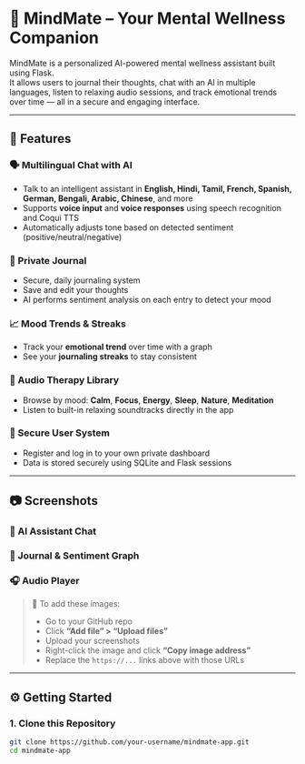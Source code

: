 # 🧠 MindMate – Your Mental Wellness Companion

MindMate is a personalized AI-powered mental wellness assistant built using Flask.  
It allows users to journal their thoughts, chat with an AI in multiple languages, listen to relaxing audio sessions, and track emotional trends over time — all in a secure and engaging interface.

---

## 🌟 Features

### 🗣️ Multilingual Chat with AI
- Talk to an intelligent assistant in **English, Hindi, Tamil, French, Spanish, German, Bengali, Arabic, Chinese**, and more
- Supports **voice input** and **voice responses** using speech recognition and Coqui TTS
- Automatically adjusts tone based on detected sentiment (positive/neutral/negative)

### 📓 Private Journal
- Secure, daily journaling system
- Save and edit your thoughts
- AI performs sentiment analysis on each entry to detect your mood

### 📈 Mood Trends & Streaks
- Track your **emotional trend** over time with a graph
- See your **journaling streaks** to stay consistent

### 🎵 Audio Therapy Library
- Browse by mood: **Calm**, **Focus**, **Energy**, **Sleep**, **Nature**, **Meditation**
- Listen to built-in relaxing soundtracks directly in the app

### 🔐 Secure User System
- Register and log in to your own private dashboard
- Data is stored securely using SQLite and Flask sessions

---

## 📷 Screenshots

### 🧠 AI Assistant Chat



### 📓 Journal & Sentiment Graph

### 🎧 Audio Player


> 📌 To add these images:
> - Go to your GitHub repo
> - Click **“Add file” > “Upload files”**
> - Upload your screenshots
> - Right-click the image and click **“Copy image address”**
> - Replace the `https://...` links above with those URLs

---

## ⚙️ Getting Started

### 1. Clone this Repository
```bash
git clone https://github.com/your-username/mindmate-app.git
cd mindmate-app
